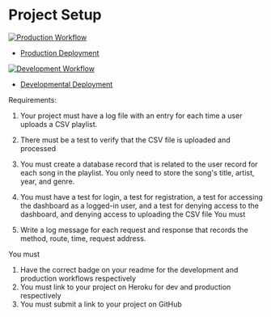 # Project Setup

[![Production Workflow](https://github.com/kmc63/is218project3.2/actions/workflows/prod.yml/badge.svg)](https://github.com/kmc63/is218project3.2/actions/workflows/prod.yml/)

* [Production Deployment](https://is218project3-prod.herokuapp.com/)


[![Development Workflow](https://github.com/kmc63/is218project3.2/actions/workflows/dev.yml/badge.svg)](https://github.com/kmc63/is218project3.2/actions/workflows/dev.yml/)

* [Developmental Deployment](https://is218project3-dev.herokuapp.com/)

Requirements:

1. Your project must have a log file with an entry for each time a user uploads a CSV playlist. 
2. There must be a test to verify that the CSV file is uploaded and processed
3. You must create a database record that is related to the user record for each song in the playlist.  You only need to store the song's title, artist, year, and genre. 
4. You must have a test for login, a test for registration, a test for accessing the dashboard as a logged-in user, and a test for denying access to the dashboard, and denying access to uploading the CSV file
You must

5.  Write a log message for each request and response that records the method, route, time, request address.

You must

1.  Have the correct badge on your readme for the development and production workflows respectively 
2.  You must link to your project on Heroku for dev and production respectively
3.  You must submit a link to your project on GitHub